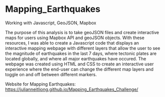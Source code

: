 # Mapping_Earthquakes
Working with Javascript, GeoJSON, Mapbox

The purpose of this analysis is to take geoJSON files and create interactive maps for users using Mapbox API and geoJSON objects. With these resources, I was able to create a Javascript code that displays an interactive mapping webpage with different layers that allow the user to see the magnitude of earthquakes in the last 7 days, where tectonic plates are located globally, and where all major earthquakes have occured. The webpage was created using HTML and CSS to create an interactive user experience where the end-user can change the different map layers and toggle on and off between different markers. 

Website for Mapping Earthquakes: https://julianneitliong.github.io/Mapping_Earthquakes_Challenge/
